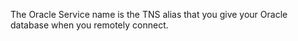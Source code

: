 The Oracle Service name is the TNS alias that you give your Oracle database when you remotely connect.